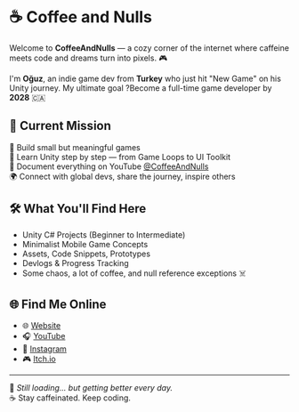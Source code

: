 # ☕ Coffee and Nulls

Welcome to **CoffeeAndNulls** — a cozy corner of the internet where caffeine meets code and dreams turn into pixels. 🎮

I'm **Oğuz**, an indie game dev from **Turkey** who just hit "New Game" on his Unity journey. My ultimate goal ?Become a full-time game developer by **2028** 🇨🇦

## 🚀 Current Mission

🎯 Build small but meaningful games  
🧠 Learn Unity step by step — from Game Loops to UI Toolkit  
🎥 Document everything on YouTube [@CoffeeAndNulls](https://youtube.com/@coffeeandnulls)  
🌍 Connect with global devs, share the journey, inspire others  

## 🛠 What You'll Find Here

- Unity C# Projects (Beginner to Intermediate)
- Minimalist Mobile Game Concepts
- Assets, Code Snippets, Prototypes
- Devlogs & Progress Tracking
- Some chaos, a lot of coffee, and null reference exceptions ☠️

## 🌐 Find Me Online

- 🌐 [Website](https://oarslan.com)
- 🎧 [YouTube](https://youtube.com/@coffeeandnulls)
- 📸 [Instagram](https://instagram.com/coffeeandnulls)
- 🎮 [Itch.io](https://coffeeandnulls.itch.io/)


---

💾 *Still loading... but getting better every day.*  
☕ Stay caffeinated. Keep coding.
